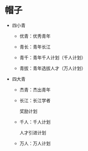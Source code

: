# 帽子

- 四小青

  - 优青：优秀青年

  - 青长：青年长江

  - 青千：青年千人计划（千人计划）

  - 青拔：青年选拔人才（万人计划）

- 四大青

  - 杰青：杰出青年

  - 长江：长江学者

    奖励计划

  - 千人：千人计划

    人才引进计划

  - 万人：万人计划

    

